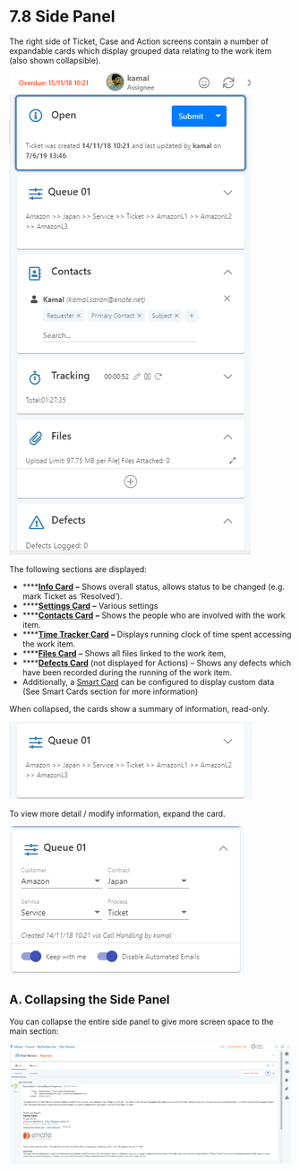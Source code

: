 # 7.8 Side Panel

The right side of Ticket, Case and Action screens contain a number of expandable cards which display grouped data relating to the work item \(also shown collapsible\).

![](../.gitbook/assets/40.png)

The following sections are displayed:

* \*\*\*\*[**Info Card**](7.9-individual-side-panel-cards.md#a-info-card) **–** Shows overall status, allows status to be changed \(e.g. mark Ticket as ‘Resolved’\).
* \*\*\*\*[**Settings Card**](7.9-individual-side-panel-cards.md#b-settings-card) **–** Various settings
* \*\*\*\*[**Contacts Card**](7.9-individual-side-panel-cards.md#c-contacts-card) **–** Shows the people who are involved with the work item.
* \*\*\*\*[**Time Tracker Card**](7.9-individual-side-panel-cards.md#d-time-tracker-card) **–** Displays running clock of time spent accessing the work item.
* \*\*\*\*[**Files Card**](7.9-individual-side-panel-cards.md#e-files-card) **–** Shows all files linked to the work item,
* \*\*\*\*[**Defects Card**](7.9-individual-side-panel-cards.md#f-defects-card) \(not displayed for Actions\) – Shows any defects which have been recorded during the running of the work item.
* Additionally, a [Smart Card](7.13-smart-cards.md) can be configured to display custom data \(See Smart Cards section for more information\)

When collapsed, the cards show a summary of information, read-only.

![](../.gitbook/assets/41.png)

To view more detail / modify information, expand the card.

![](../.gitbook/assets/42.png)

## A. Collapsing the Side Panel

You can collapse the entire side panel to give more screen space to the main section:

![](../.gitbook/assets/43.png)

## 

